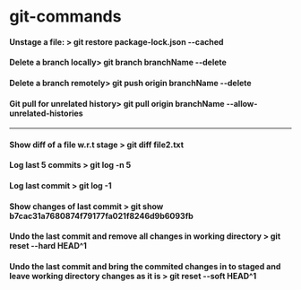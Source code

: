 # git-commands

#### Unstage a file: > git restore package-lock.json --cached
#### Delete a branch locally> git branch branchName --delete
#### Delete a branch remotely> git push origin branchName --delete
#### Git pull for unrelated history> git pull origin branchName --allow-unrelated-histories

-------------------------------------------------------------------------------------------

#### Show diff of a file w.r.t stage > git diff file2.txt

#### Log last 5 commits > git log -n 5

#### Log last commit > git log -1

#### Show changes of last commit > git show b7cac31a7680874f79177fa021f8246d9b6093fb

#### Undo the last commit and remove all changes in working directory > git reset --hard HEAD^1

#### Undo the last commit and bring the commited changes in to staged and leave working directory changes as it is > git reset --soft HEAD^1
